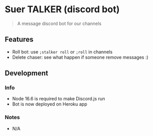 # Suer TALKER (discord bot)

> A message discord bot for our channels

## Features

- Roll bot: use `;stalker roll` or `;roll` in channels
- Delete chaser: see what happen if someone remove messages :)

## Development

### Info

- Node 16.6 is required to make Discord.js run
- Bot is now deployed on Heroku app

### Notes

- N/A
